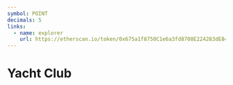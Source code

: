 ```yaml
---
symbol: POINT
decimals: 5
links:
  - name: explorer
    url: https://etherscan.io/token/0x675a1f8750C1e6a3fd8708E224283dE843BF28EC
---
```


# Yacht Club
